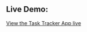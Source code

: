 ## Live Demo:
[View the Task Tracker App live](https://A357i.github.io/web-dev-portfolio/Roadmap-Projects/Task-Tracker/)
